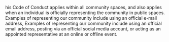 his Code of Conduct applies within all community spaces, and also applies when
an individual is officially representing the community in public spaces.
Examples of representing our community include using an official e-mail address,
Examples of representing our community include using an official email address,
posting via an official social media account, or acting as an appointed
representative at an online or offline event.
